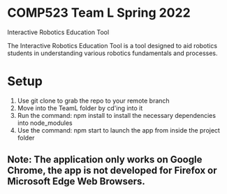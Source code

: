# COMP523 Team L Spring 2022

Interactive Robotics Education Tool

The Interactive Robotics Education Tool is a tool designed to aid robotics students in understanding various robotics fundamentals and processes.

# Setup

1. Use git clone to grab the repo to your remote branch
2. Move into the TeamL folder by cd'ing into it
3. Run the command: npm install to install the necessary dependencies into node_modules
4. Use the command: npm start to launch the app from inside the project folder

## Note: The application only works on Google Chrome, the app is not developed for Firefox or Microsoft Edge Web Browsers. 
